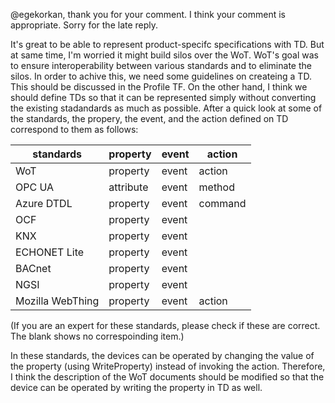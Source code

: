 @egekorkan, thank you for your comment. I think your comment is appropriate. Sorry for the late reply.

It's great to be able to represent product-specifc specifications with TD. But at same time, I'm worried it might build silos over the WoT.
WoT's goal was to ensure interoperability between various standards and to eliminate the silos. In order to achive this, we need some guidelines on createing a TD. This should be discussed in the Profile TF.
On the other hand, I think we should define TDs so that it can be represented simply without converting the existing stadandards as much as possible. After a quick look at some of the standards, the propery, the event, and the action defined on TD correspond to them as follows:

|standards|property|event|action|
|---|---|---|---|
|WoT|property|event|action|
|OPC UA|attribute|event|method|
|Azure DTDL|property|event|command|
|OCF|property|event||
|KNX|property|event||
|ECHONET Lite|property|event||
|BACnet|property|event||
|NGSI|property|event||
|Mozilla WebThing|property|event|action|

(If you are an expert for these standards, please check if these are correct. The blank shows no correspoinding item.)

In these standards, the devices can be operated by changing the value of the property (using WriteProperty) instead of invoking the action. Therefore, I think the description of the WoT documents should be modified so that the device can be operated by writing the property in TD as well.

